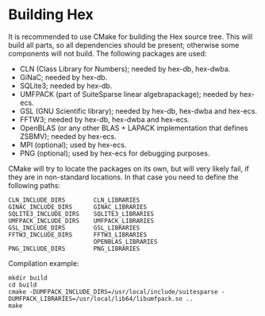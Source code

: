 # Building Hex

It is recommended to use CMake for building the Hex source tree. This will build all
parts, so all dependencies should be present; otherwise some components will not build.
The following packages are used:

 * CLN (Class Library for Numbers); needed by hex-db, hex-dwba.
 * GiNaC; needed by hex-db.
 * SQLite3; needed by hex-db.
 * UMFPACK (part of SuiteSparse linear algebrapackage); needed by hex-ecs.
 * GSL (GNU Scientific library); needed by hex-db, hex-dwba and hex-ecs.
 * FFTW3; needed by hex-db, hex-dwba and hex-ecs.
 * OpenBLAS (or any other BLAS + LAPACK implementation that defines ZSBMV); needed by hex-ecs.
 * MPI (optional); used by hex-ecs.
 * PNG (optional); used by hex-ecs for debugging purposes.

CMake will try to locate the packages on its own, but will very likely fail, if they
are in non-standard locations. In that case you need to define the following paths:

    CLN_INCLUDE_DIRS        CLN_LIBRARIES
    GINAC_INCLUDE_DIRS      GINAC_LIBRARIES
    SQLITE3_INCLUDE_DIRS    SQLITE3_LIBRARIES
    UMFPACK_INCLUDE_DIRS    UMFPACK_LIBRARIES
    GSL_INCLUDE_DIRS        GSL_LIBRARIES
    FFTW3_INCLUDE_DIRS      FFTW3_LIBRARIES
                            OPENBLAS_LIBRARIES
    PNG_INCLUDE_DIRS        PNG_LIBRARIES

Compilation example:

    mkdir build
    cd build
    cmake -DUMFPACK_INCLUDE_DIRS=/usr/local/include/suitesparse -DUMFPACK_LIBRARIES=/usr/local/lib64/libumfpack.so ..
    make
